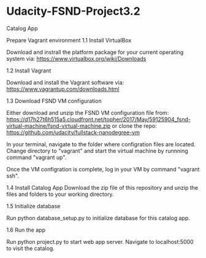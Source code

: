 # Udacity-FSND-Project3.2
Catalog App

Prepare Vagrant environment
1.1 Install VirtualBox

Download and instrall the platform package for your current operating system via: https://www.virtualbox.org/wiki/Downloads

1.2 Install Vagrant

Download and install the Vagrant software via: https://www.vagrantup.com/downloads.html

1.3 Download FSND VM configuration

Either download and unzip the FSND VM configuration file from: https://d17h27t6h515a5.cloudfront.net/topher/2017/May/59125904_fsnd-virtual-machine/fsnd-virtual-machine.zip or clone the repo: https://github.com/udacity/fullstack-nanodegree-vm

In your terminal, navigate to the folder where configration files are located. Change directory to "vagrant" and start the virtual machine by runnning command "vagrant up".

Once the VM configration is complete, log in your VM by command "vagrant ssh".

1.4 Install Catalog App
Download the zip file of this repository and unzip the files and folders to your working directory.

1.5 Initialize database

Run python database_setup.py to initialize database for this catalog app.

1.6 Run the app

Run python project.py to start web app server. Navigate to localhost:5000 to visit the catalog.
